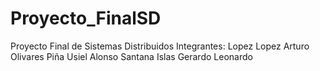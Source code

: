 # Proyecto_FinalSD
Proyecto Final de Sistemas Distribuidos
Integrantes:
Lopez Lopez Arturo
Olivares Piña Usiel Alonso
Santana Islas Gerardo Leonardo
